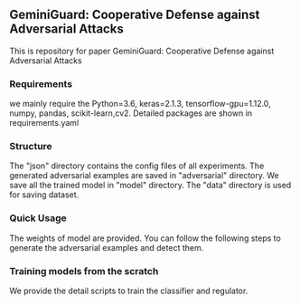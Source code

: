 ## GeminiGuard: Cooperative Defense against Adversarial Attacks

This is repository for paper GeminiGuard: Cooperative Defense against Adversarial Attacks

### Requirements
we mainly require the Python=3.6, keras=2.1.3, tensorflow-gpu=1.12.0, numpy, pandas, scikit-learn,cv2.
Detailed packages are shown in requirements.yaml

### Structure
The "json" directory contains the config files of all experiments.
The generated adversarial examples are saved in "adversarial" directory.
We save all the trained model in "model" directory.
The "data" directory is used for saving dataset.


### Quick Usage
The weights of model are provided.
You can follow the following steps to generate the adversarial examples and detect them.




### Training models from the scratch
We provide the detail scripts to train the classifier and regulator.

